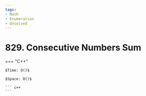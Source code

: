 ```yaml
---
tags:
- Math
- Enumeration
- Unsolved
---
```



# 829. Consecutive Numbers Sum

=== "C++"

    $Time: O()$

    $Space: O()$

    ``` c++
    ```